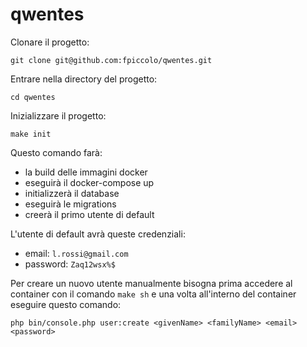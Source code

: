 # qwentes

Clonare il progetto:
```
git clone git@github.com:fpiccolo/qwentes.git
```

Entrare nella directory del progetto:
```
cd qwentes
```

Inizializzare il progetto:
```
make init
```

Questo comando farà:
- la build delle immagini docker
- eseguirà il docker-compose up
- initializzerà il database
- eseguirà le migrations
- creerà il primo utente di default

L'utente di default avrà queste credenziali:
- email: `l.rossi@gmail.com`
- password: `Zaq12wsx%$`

Per creare un nuovo utente manualmente bisogna prima accedere al container con il comando `make sh` 
e una volta all'interno del container eseguire questo comando:
```
php bin/console.php user:create <givenName> <familyName> <email> <password>
```